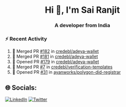 <h1 align="center">Hi 👋, I'm Sai Ranjit</h1>
<h3 align="center">A developer from India</h3>

### :zap: Recent Activity

<!--START_SECTION:activity-->
1. 🎉 Merged PR [#182](https://github.com/credebl/adeya-wallet/pull/182) in [credebl/adeya-wallet](https://github.com/credebl/adeya-wallet)
2. 🎉 Merged PR [#181](https://github.com/credebl/adeya-wallet/pull/181) in [credebl/adeya-wallet](https://github.com/credebl/adeya-wallet)
3. 💪 Opened PR [#179](https://github.com/credebl/adeya-wallet/pull/179) in [credebl/adeya-wallet](https://github.com/credebl/adeya-wallet)
4. 🎉 Merged PR [#7](https://github.com/credebl/verification-templates/pull/7) in [credebl/verification-templates](https://github.com/credebl/verification-templates)
5. 💪 Opened PR [#31](https://github.com/ayanworks/polygon-did-registrar/pull/31) in [ayanworks/polygon-did-registrar](https://github.com/ayanworks/polygon-did-registrar)
<!--END_SECTION:activity-->

## 🌐 Socials:
[![LinkedIn](https://img.shields.io/badge/LinkedIn-%230077B5.svg?logo=linkedin&logoColor=white)](https://linkedin.com/in/sairanjit) [![Twitter](https://img.shields.io/badge/Twitter-%231DA1F2.svg?logo=Twitter&logoColor=white)](https://twitter.com/sairanjit_) 
